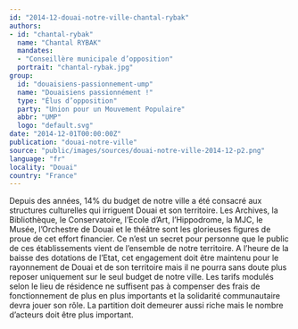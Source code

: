 ```yaml
---
id: "2014-12-douai-notre-ville-chantal-rybak"
authors:
- id: "chantal-rybak"
  name: "Chantal RYBAK"
  mandates: 
  - "Conseillère municipale d’opposition"
  portrait: "chantal-rybak.jpg"
group:
  id: "douaisiens-passionnement-ump"
  name: "Douaisiens passionnément !"
  type: "Élus d’opposition"
  party: "Union pour un Mouvement Populaire"
  abbr: "UMP"
  logo: "default.svg"
date: "2014-12-01T00:00:00Z"
publication: "douai-notre-ville"
source: "public/images/sources/douai-notre-ville-2014-12-p2.png"
language: "fr"
locality: "Douai"
country: "France"
---
```


Depuis des années, 14% du budget de notre ville a été consacré aux structures culturelles qui irriguent Douai et son territoire. Les Archives, la Bibliothèque, le Conservatoire, l’Ecole d’Art, l’Hippodrome, la MJC, le Musée, l’Orchestre de Douai et le théâtre sont les glorieuses figures de proue de cet effort financier. Ce n’est un secret pour personne que le public de ces établissements vient de l’ensemble de notre territoire. A l’heure de la baisse des dotations de l’Etat, cet engagement doit être maintenu pour le rayonnement de Douai et de son territoire mais il ne pourra sans doute plus reposer uniquement sur le seul budget de notre ville. Les tarifs modulés selon le lieu de résidence ne suffisent pas à compenser des frais de fonctionnement de plus en plus importants et la solidarité communautaire devra jouer son rôle. La partition doit demeurer aussi riche mais le nombre d’acteurs doit être plus important.
